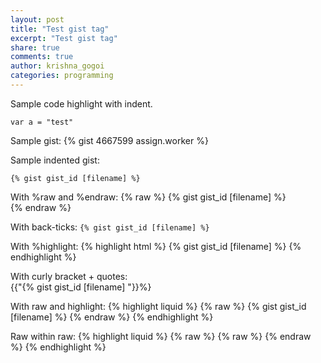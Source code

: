 ```yaml
---
layout: post
title: "Test gist tag"
excerpt: "Test gist tag"
share: true
comments: true
author: krishna_gogoi
categories: programming
---
```


Sample code highlight with indent.
    
    var a = "test"
    
    
Sample gist:
{% gist 4667599 assign.worker %}

Sample indented gist:
    
    {% gist gist_id [filename] %}
    
With %raw and %endraw:
{% raw %}
{% gist gist_id [filename] %}  
{% endraw %}

With back-ticks:
`{% gist gist_id [filename] %}`

With %highlight:
{% highlight html %}
{% gist gist_id [filename] %}
{% endhighlight %}

With curly bracket + quotes:  
{{"{% gist gist_id [filename] "}}%}

With raw and highlight:
{% highlight liquid %}
{% raw %}
{% gist gist_id [filename] %}
{% endraw %}
{% endhighlight %}

Raw within raw:
{% highlight liquid %}
{% raw %}
{% raw %}
{% endraw %} 
{% endhighlight %}
